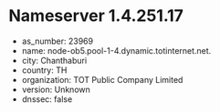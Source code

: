 # Nameserver 1.4.251.17

* as_number: 23969
* name: node-ob5.pool-1-4.dynamic.totinternet.net.
* city: Chanthaburi
* country: TH
* organization: TOT Public Company Limited
* version: Unknown
* dnssec: false
